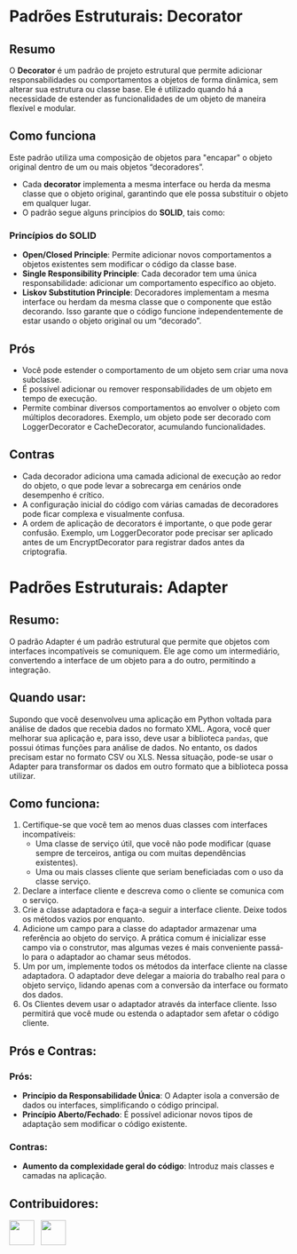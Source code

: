 # Padrões Estruturais: Decorator

## Resumo

O **Decorator** é um padrão de projeto estrutural que permite adicionar responsabilidades ou comportamentos a objetos de forma dinâmica, sem alterar sua estrutura ou classe base. Ele é utilizado quando há a necessidade de estender as funcionalidades de um objeto de maneira flexível e modular.

## Como funciona

Este padrão utiliza uma composição de objetos para "encapar" o objeto original dentro de um ou mais objetos “decoradores”.

- Cada **decorator** implementa a mesma interface ou herda da mesma classe que o objeto original, garantindo que ele possa substituir o objeto em qualquer lugar.
- O padrão segue alguns princípios do **SOLID**, tais como:

### Princípios do SOLID

- **Open/Closed Principle**: Permite adicionar novos comportamentos a objetos existentes sem modificar o código da classe base.
- **Single Responsibility Principle**: Cada decorador tem uma única responsabilidade: adicionar um comportamento específico ao objeto.
- **Liskov Substitution Principle**: Decoradores implementam a mesma interface ou herdam da mesma classe que o componente que estão decorando. Isso garante que o código funcione independentemente de estar usando o objeto original ou um “decorado”.

## Prós

- Você pode estender o comportamento de um objeto sem criar uma nova subclasse.
- É possível adicionar ou remover responsabilidades de um objeto em tempo de execução.
- Permite combinar diversos comportamentos ao envolver o objeto com múltiplos decoradores. Exemplo, um objeto pode ser decorado com LoggerDecorator e CacheDecorator, acumulando funcionalidades.

## Contras

- Cada decorador adiciona uma camada adicional de execução ao redor do objeto, o que pode levar a sobrecarga em cenários onde desempenho é crítico.
- A configuração inicial do código com várias camadas de decoradores pode ficar complexa e visualmente confusa.
- A ordem de aplicação de decorators é importante, o que pode gerar confusão. Exemplo, um LoggerDecorator pode precisar ser aplicado antes de um EncryptDecorator para registrar dados antes da criptografia.

# Padrões Estruturais: Adapter

## Resumo:

O padrão Adapter é um padrão estrutural que permite que objetos com interfaces incompatíveis se comuniquem. Ele age como um intermediário, convertendo a interface de um objeto para a do outro, permitindo a integração.

## Quando usar:

Supondo que você desenvolveu uma aplicação em Python voltada para análise de dados que recebia dados no formato XML. Agora, você quer melhorar sua aplicação e, para isso, deve usar a biblioteca `pandas`, que possui ótimas funções para análise de dados. No entanto, os dados precisam estar no formato CSV ou XLS. Nessa situação, pode-se usar o Adapter para transformar os dados em outro formato que a biblioteca possa utilizar.

## Como funciona:

1. Certifique-se que você tem ao menos duas classes com interfaces incompatíveis:
   - Uma classe de serviço útil, que você não pode modificar (quase sempre de terceiros, antiga ou com muitas dependências existentes).
   - Uma ou mais classes cliente que seriam beneficiadas com o uso da classe serviço.
2. Declare a interface cliente e descreva como o cliente se comunica com o serviço.
3. Crie a classe adaptadora e faça-a seguir a interface cliente. Deixe todos os métodos vazios por enquanto.
4. Adicione um campo para a classe do adaptador armazenar uma referência ao objeto do serviço. A prática comum é inicializar esse campo via o construtor, mas algumas vezes é mais conveniente passá-lo para o adaptador ao chamar seus métodos.
5. Um por um, implemente todos os métodos da interface cliente na classe adaptadora. O adaptador deve delegar a maioria do trabalho real para o objeto serviço, lidando apenas com a conversão da interface ou formato dos dados.
6. Os Clientes devem usar o adaptador através da interface cliente. Isso permitirá que você mude ou estenda o adaptador sem afetar o código cliente.

## Prós e Contras:

### Prós:

- **Princípio da Responsabilidade Única**: O Adapter isola a conversão de dados ou interfaces, simplificando o código principal.
- **Princípio Aberto/Fechado**: É possível adicionar novos tipos de adaptação sem modificar o código existente.

### Contras:

- **Aumento da complexidade geral do código**: Introduz mais classes e camadas na aplicação.

## Contribuidores:

<a href="https://github.com/joaovitorwoliveira"><img src="https://github.com/joaovitorwoliveira.png" width="45" height="45"></a> &nbsp;
<a href="https://github.com/erickheinemann"><img src="https://github.com/erickheinemann.png" width="45" height="45"></a> &nbsp;
